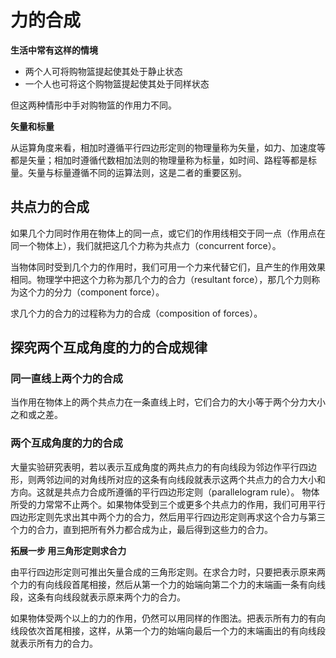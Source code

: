 # 力的合成

**生活中常有这样的情境**
- 两个人可将购物篮提起使其处于静止状态
- 一个人也可将这个购物篮提起使其处于同样状态

但这两种情形中手对购物篮的作用力不同。

**矢量和标量**

从运算角度来看，相加时遵循平行四边形定则的物理量称为矢量，如力、加速度等都是矢量；相加时遵循代数相加法则的物理量称为标量，如时间、路程等都是标量。矢量与标量遵循不同的运算法则，这是二者的重要区别。

## 共点力的合成

如果几个力同时作用在物体上的同一点，或它们的作用线相交于同一点（作用点在同一个物体上），我们就把这几个力称为共点力（concurrent force）。

当物体同时受到几个力的作用时，我们可用一个力来代替它们，且产生的作用效果相同。物理学中把这个力称为那几个力的合力（resultant force），那几个力则称为这个力的分力（component force）。

求几个力的合力的过程称为力的合成（composition of forces）。

## 探究两个互成角度的力的合成规律

### 同一直线上两个力的合成
当作用在物体上的两个共点力在一条直线上时，它们合力的大小等于两个分力大小之和或之差。

### 两个互成角度的力的合成

大量实验研究表明，若以表示互成角度的两共点力的有向线段为邻边作平行四边形，则两邻边间的对角线所对应的这条有向线段就表示这两个共点力的合力大小和方向。这就是共点力合成所遵循的平行四边形定则（parallelogram rule）。
物体所受的力常常不止两个。如果物体受到三个或更多个共点力的作用，我们可用平行四边形定则先求出其中两个力的合力，然后用平行四边形定则再求这个合力与第三个力的合力，直到把所有外力都合成为止，最后得到这些力的合力。

**拓展一步 用三角形定则求合力**

由平行四边形定则可推出矢量合成的三角形定则。在求合力时，只要把表示原来两个力的有向线段首尾相接，然后从第一个力的始端向第二个力的末端画一条有向线段，这条有向线段就表示原来两个力的合力。

如果物体受两个以上的力的作用，仍然可以用同样的作图法。把表示所有力的有向线段依次首尾相接，这样，从第一个力的始端向最后一个力的末端画出的有向线段就表示所有力的合力。

